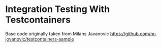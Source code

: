 # Integration Testing With Testcontainers

Base code originally taken from Milans Javanovic https://github.com/m-jovanovic/testcontainers-sample
